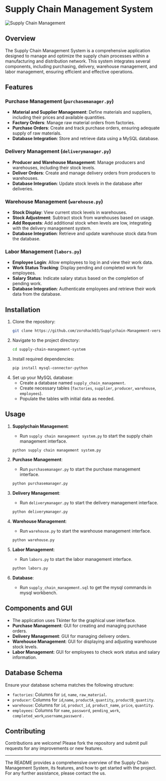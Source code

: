 # Supply Chain Management System

![Supply Chain Management](https://img.freepik.com/free-vector/diagram-supply-chain-management_1308-100127.jpg)

## Overview

The Supply Chain Management System is a comprehensive application designed to manage and optimize the supply chain processes within a manufacturing and distribution network. This system integrates several components, including purchasing, delivery, warehouse management, and labor management, ensuring efficient and effective operations.

## Features

### Purchase Management (`purchasemanager.py`)
- **Material and Supplier Management**: Define materials and suppliers, including their prices and available quantities.
- **Factory Orders**: Manage raw material orders from factories.
- **Purchase Orders**: Create and track purchase orders, ensuring adequate supply of raw materials.
- **Database Integration**: Store and retrieve data using a MySQL database.

### Delivery Management (`deliverymanager.py`)
- **Producer and Warehouse Management**: Manage producers and warehouses, including their stock levels.
- **Deliver Orders**: Create and manage delivery orders from producers to warehouses.
- **Database Integration**: Update stock levels in the database after deliveries.

### Warehouse Management (`warehouse.py`)
- **Stock Display**: View current stock levels in warehouses.
- **Stock Adjustment**: Subtract stock from warehouses based on usage.
- **Add Requests**: Add additional stock when levels are low, integrating with the delivery management system.
- **Database Integration**: Retrieve and update warehouse stock data from the database.

### Labor Management (`labors.py`)
- **Employee Login**: Allow employees to log in and view their work data.
- **Work Status Tracking**: Display pending and completed work for employees.
- **Salary Status**: Indicate salary status based on the completion of pending work.
- **Database Integration**: Authenticate employees and retrieve their work data from the database.

## Installation

1. Clone the repository:
    ```bash
    git clone https://github.com/zorohack03/Supplychain-Management-version1.git
    ```
2. Navigate to the project directory:
    ```bash
    cd supply-chain-management-system
    ```
3. Install required dependencies:
    ```bash
    pip install mysql-connector-python
    ```
4. Set up your MySQL database:
    - Create a database named `supply_chain_management`.
    - Create necessary tables (`factories`, `supplier`, `producer`, `warehouse`, `employees`).
    - Populate the tables with initial data as needed.

## Usage

1. **Supplychain Management**:
    - Run `supply chain management system.py` to start the supply chain management interface.
    ```bash
    python supply chain management system.py
    ```
    
2. **Purchase Management**:
    - Run `purchasemanager.py` to start the purchase management interface.
    ```bash
    python purchasemanager.py
    ```

3. **Delivery Management**:
    - Run `deliverymanager.py` to start the delivery management interface.
    ```bash
    python deliverymanager.py
    ```

4. **Warehouse Management**:
    - Run `warehouse.py` to start the warehouse management interface.
    ```bash
    python warehouse.py
    ```

5. **Labor Management**:
    - Run `labors.py` to start the labor management interface.
    ```bash
    python labors.py
    ```

6. **Database**:
    - Run `supply_chain_management.sql` to get the mysql commands in mysql workbench.
    
## Components and GUI

- The application uses Tkinter for the graphical user interface.
- **Purchase Management**: GUI for creating and managing purchase orders.
- **Delivery Management**: GUI for managing delivery orders.
- **Warehouse Management**: GUI for displaying and adjusting warehouse stock levels.
- **Labor Management**: GUI for employees to check work status and salary information.

## Database Schema

Ensure your database schema matches the following structure:
- `factories`: Columns for  `id`, `name`, `raw_material`.
- `producer`: Columns for  `id`,`name`, `productA_quantity`, `productB_quantity`.
- `warehouse`: Columns for `id`, `product_id`, `product_name`, `price`, `quantity`.
- `employees`: Columns for `name`, `password`, `pending_work`, `completed_work`,`username`,`password` .

## Contributing

Contributions are welcome! Please fork the repository and submit pull requests for any improvements or new features.


---

The README provides a comprehensive overview of the Supply Chain Management System, its features, and how to get started with the project. For any further assistance, please contact the us.


